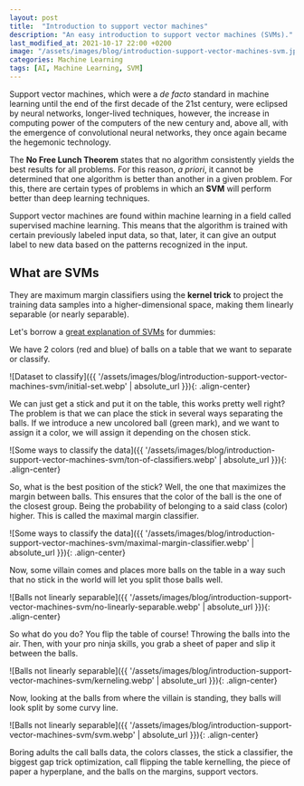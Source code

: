 ```yaml
---
layout: post
title:  "Introduction to support vector machines"
description: "An easy introduction to support vector machines (SVMs)."
last_modified_at: 2021-10-17 22:00 +0200
image: "/assets/images/blog/introduction-support-vector-machines-svm.jpg"
categories: Machine Learning
tags: [AI, Machine Learning, SVM]
---
```


Support vector machines, which were a *de facto* standard in machine learning until the end of the first decade of the 21st century, were eclipsed by neural networks, longer-lived techniques, however, the increase in computing power of the computers of the new century and, above all, with the emergence of convolutional neural networks, they once again became the hegemonic technology.

The **No Free Lunch Theorem** states that no algorithm consistently yields the best results for all problems. For this reason, *a priori*, it cannot be determined that one algorithm is better than another in a given problem. For this, there are certain types of problems in which an **SVM** will perform better than deep learning techniques.

Support vector machines are found within machine learning in a field called supervised machine learning. This means that the algorithm is trained with certain previously labeled input data, so that, later, it can give an output label to new data based on the patterns recognized in the input.

## What are SVMs

They are maximum margin classifiers using the **kernel trick** to project the training data samples into a higher-dimensional space, making them linearly separable (or nearly separable).

Let's borrow a [great explanation of SVMs](https://www.reddit.com/r/MachineLearning/comments/15zrpp/comment/c7rkwce/?utm_source=share&utm_medium=web2x&context=3) for dummies:

We have 2 colors (red and blue) of balls on a table that we want to separate or classify.

![Dataset to classify]({{ '/assets/images/blog/introduction-support-vector-machines-svm/initial-set.webp' | absolute_url }}){: .align-center}

We can just get a stick and put it on the table, this works pretty well right? The problem is that we can place the stick in several ways separating the balls. If we introduce a new uncolored ball (green mark), and we want to assign it a color, we will assign it depending on the chosen stick.

![Some ways to classify the data]({{ '/assets/images/blog/introduction-support-vector-machines-svm/ton-of-classifiers.webp' | absolute_url }}){: .align-center}

So, what is the best position of the stick? Well, the one that maximizes the margin between balls. This ensures that the color of the ball is the one of the closest group. Being the probability of belonging to a said class (color) higher. This is called the maximal margin classifier.

![Some ways to classify the data]({{ '/assets/images/blog/introduction-support-vector-machines-svm/maximal-margin-classifier.webp' | absolute_url }}){: .align-center}

Now, some villain comes and places more balls on the table in a way such that no stick in the world will let you split those balls well.

![Balls not linearly separable]({{ '/assets/images/blog/introduction-support-vector-machines-svm/no-linearly-separable.webp' | absolute_url }}){: .align-center}

So what do you do? You flip the table of course! Throwing the balls into the air. Then, with your pro ninja skills, you grab a sheet of paper and slip it between the balls.

![Balls not linearly separable]({{ '/assets/images/blog/introduction-support-vector-machines-svm/kerneling.webp' | absolute_url }}){: .align-center}

Now, looking at the balls from where the villain is standing, they balls will look split by some curvy line.

![Balls not linearly separable]({{ '/assets/images/blog/introduction-support-vector-machines-svm/svm.webp' | absolute_url }}){: .align-center}

Boring adults the call balls data, the colors classes, the stick a classifier, the biggest gap trick optimization, call flipping the table kernelling, the piece of paper a hyperplane, and the balls on the margins, support vectors.
